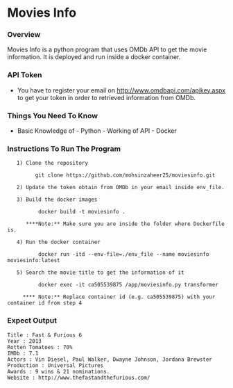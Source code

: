 # Movies Info

### Overview

Movies Info is a python program that uses OMDb API to get the movie information. It is deployed and run inside a docker container.

### API Token

- You have to register your email on http://www.omdbapi.com/apikey.aspx to get your token in order to retrieved information from OMDb.

### Things You Need To Know

- Basic Knowledge of - Python - Working of API - Docker

### Instructions To Run The Program

```
   1) Clone the repository

	     git clone https://github.com/mohsinzaheer25/moviesinfo.git

   2) Update the token obtain from OMDb in your email inside env_file.

   3) Build the docker images

          docker build -t moviesinfo .

      ****Note:** Make sure you are inside the folder where Dockerfile is.

   4) Run the docker container

          docker run -itd --env-file=./env_file --name moviesinfo moviesinfo:latest

   5) Search the movie title to get the information of it

          docker exec -it ca505539875 /app/moviesinfo.py transformer

     **** Note:** Replace container id (e.g. ca505539875) with your container id from step 4
```

### Expect Output

```
Title : Fast & Furious 6
Year : 2013
Rotten Tomatoes : 70%
IMDb : 7.1
Actors : Vin Diesel, Paul Walker, Dwayne Johnson, Jordana Brewster
Production : Universal Pictures
Awards : 9 wins & 21 nominations.
Website : http://www.thefastandthefurious.com/
```

